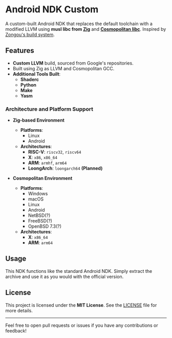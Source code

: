 # Android NDK Custom

A custom-built Android NDK that replaces the default toolchain with a modified LLVM using **musl libc from [Zig](https://ziglang.org)** and **[Cosmopolitan libc](https://justine.lol/cosmopolitan)**. Inspired by [Zongou's build system](https://github.com/zongou/build/tree/main/.github/workflows).

## Features

- **Custom LLVM** build, sourced from Google's repositories.
- Built using Zig as LLVM and Cosmopolitan GCC.
- **Additional Tools Built**:
  - **Shaderc**
  - **Python**
  - **Make**
  - **Yasm**

### Architecture and Platform Support

- **Zig-based Environment**
  - **Platforms**:
    - Linux
    - Android
  - **Architectures**:
    - **RISC-V**: `riscv32`, `riscv64`
    - **X**: `x86`, `x86_64`
    - **ARM**: `armhf`, `arm64`
    - **LoongArch**: `loongarch64` **(Planned)**

- **Cosmopolitan Environment**
  - **Platforms**:
    - Windows
    - macOS
    - Linux
    - Android
    - NetBSD(?)
    - FreeBSD(?)
    - OpenBSD 7.3(?)
  - **Architectures**:
    - **X**: `x86_64`
    - **ARM**: `arm64`

## Usage

This NDK functions like the standard Android NDK. Simply extract the archive and use it as you would with the official version.

## License

This project is licensed under the **MIT License**. See the [LICENSE](LICENSE) file for more details.

---

Feel free to open pull requests or issues if you have any contributions or feedback!
